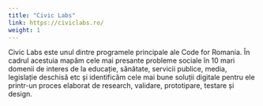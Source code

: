 ```yaml
---
title: "Civic Labs"
link: https://civiclabs.ro/
weight: 1
---
```

Civic Labs este unul dintre programele principale ale Code for Romania. În cadrul acestuia mapăm cele mai presante probleme sociale în 10 mari domenii de interes de la educație, sănătate, servicii publice, media, legislație deschisă etc și identificăm cele mai bune soluții digitale pentru ele printr-un proces elaborat de research, validare, prototipare, testare și design.
